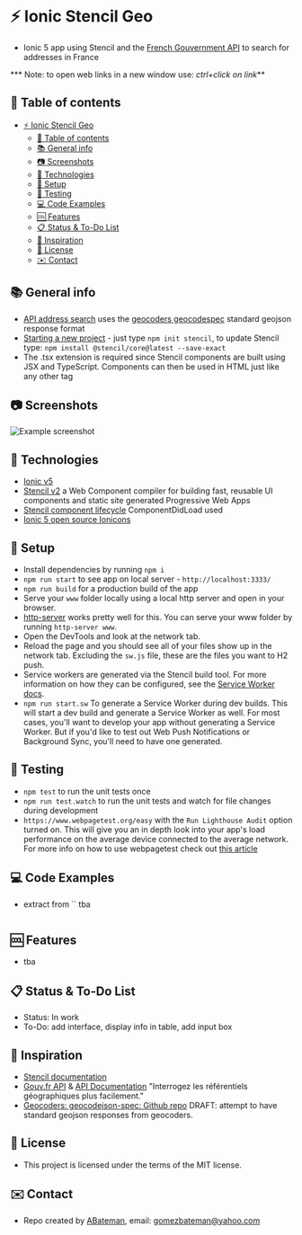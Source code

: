 # :zap: Ionic Stencil Geo

* Ionic 5 app using Stencil and the [French Gouvernment API](https://geo.api.gouv.fr/) to search for addresses in France

*** Note: to open web links in a new window use: _ctrl+click on link_**

## :page_facing_up: Table of contents

* [:zap: Ionic Stencil Geo](#zap-ionic-stencil-geo)
  * [:page_facing_up: Table of contents](#page_facing_up-table-of-contents)
  * [:books: General info](#books-general-info)
  * [:camera: Screenshots](#camera-screenshots)
  * [:signal_strength: Technologies](#signal_strength-technologies)
  * [:floppy_disk: Setup](#floppy_disk-setup)
  * [:flashlight: Testing](#flashlight-testing)
  * [:computer: Code Examples](#computer-code-examples)
  * [:cool: Features](#cool-features)
  * [:clipboard: Status & To-Do List](#clipboard-status--to-do-list)
  * [:clap: Inspiration](#clap-inspiration)
  * [:file_folder: License](#file_folder-license)
  * [:envelope: Contact](#envelope-contact)

## :books: General info

* [API address search](https://geo.api.gouv.fr/adresse) uses the [geocoders geocodespec](https://github.com/geocoders/geocodejson-spec) standard geojson response format
* [Starting a new project](https://stenciljs.com/docs/getting-started) - just type `npm init stencil`, to update Stencil type: `npm install @stencil/core@latest --save-exact`
* The .tsx extension is required since Stencil components are built using JSX and TypeScript. Components can then be used in HTML just like any other tag

## :camera: Screenshots

![Example screenshot](./img/result.jpg)

## :signal_strength: Technologies

* [Ionic v5](https://ionicframework.com/)
* [Stencil v2](https://stenciljs.com/) a Web Component compiler for building fast, reusable UI components and static site generated Progressive Web Apps
* [Stencil component lifecycle](https://stenciljs.com/docs/component-lifecycle) ComponentDidLoad used
* [Ionic 5 open source Ionicons](https://ionicons.com/)

## :floppy_disk: Setup

* Install dependencies by running `npm i`
* `npm run start` to see app on local server - `http://localhost:3333/`
* `npm run build` for a production build of the app
* Serve your `www` folder locally using a local http server and open in your browser.
* [http-server](https://www.npmjs.com/package/http-server) works pretty well for this. You can serve your www folder by running `http-server www`.
* Open the DevTools and look at the network tab.
* Reload the page and you should see all of your files show up in the network tab. Excluding the `sw.js` file, these are the files you want to H2 push.
* Service workers are generated via the Stencil build tool. For more information on how they can be configured, see the [Service Worker docs](https://stenciljs.com/docs/service-workers).
* `npm run start.sw` To generate a Service Worker during dev builds. This will start a dev build and generate a Service Worker as well. For most cases, you'll want to develop your app without generating a Service Worker. But if you'd like to test out Web Push Notifications or Background Sync, you'll need to have one generated.

## :flashlight: Testing

* `npm test` to run the unit tests once
* `npm run test.watch` to run the unit tests and watch for file changes during development
* `https://www.webpagetest.org/easy` with the `Run Lighthouse Audit` option turned on. This will give you an in depth look into your app's load performance on the average device connected to the average network.
For more info on how to use webpagetest check out [this article](https://zoompf.com/blog/2015/07/the-seo-experts-guide-to-web-performance-using-webpagetest-2)

## :computer: Code Examples

* extract from `` tba

```typescript

```

## :cool: Features

* tba

## :clipboard: Status & To-Do List

* Status: In work
* To-Do: add interface, display info in table, add input box

## :clap: Inspiration

* [Stencil documentation](https://stenciljs.com/docs/my-first-component)
* [Gouv.fr API](https://geo.api.gouv.fr/) & [API Documentation](https://api.gouv.fr/documentation/api-geo) "Interrogez les référentiels géographiques plus facilement."
* [Geocoders: geocodejson-spec: Github repo](https://github.com/geocoders/geocodejson-spec) DRAFT: attempt to have standard geojson responses from geocoders.

## :file_folder: License

* This project is licensed under the terms of the MIT license.

## :envelope: Contact

* Repo created by [ABateman](https://github.com/AndrewJBateman), email: gomezbateman@yahoo.com
